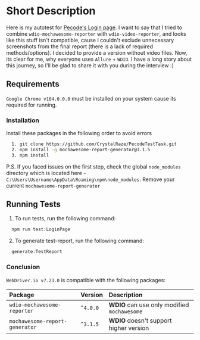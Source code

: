 
# Short Description

Here is my autotest for [Pecode's Login page](https://www.pecodesoftware.com/qa-portal/registerlogin/registerlogin.php). I want to say that I tried to combine `wdio-mochawesome-reporter` with `wdio-video-reporter`, and looks like this stuff isn't compatible, cause I couldn't exclude unnecessary screenshots from the final report (there is a lack of required methods/options). I decided to provide a version without video files. Now, its clear for me, why everyone uses `Allure` + `WDIO`. I have a long story about this journey, so I'll be glad to share it with you during the interview :)

## Requirements
`Google Chrome v104.0.0.0` must be installed on your system cause its required for running.


### Installation

Install these packages in the following order to avoid errors

```bash
  1. git clone https://github.com/CrystalRaze/PecodeTestTask.git
  2. npm install -g mochawesome-report-generator@3.1.5
  3. npm install
```
P.S. If you faced issues on the first step, check the global `node_modules` directory which is located here - `C:\Users\Username\AppData\Roaming\npm\node_modules`. Remove your current `mochawesome-report-generator`

## Running Tests

1. To run tests, run the following command:

```bash
  npm run test:LoginPage
```

2. To generate test-report, run the following command:

```bash
  generate:TestReport
```

### Conclusion
`WebDriver.io v7.23.0` is compatible with the following packages:

| Package                             | Version  | Description                                  |
| :---------------------------------- | :------- | :--------------------------------------------|
| `wdio-mochawesome-reporter`         | `^4.0.0` | **WDIO** can use only modified `mochawesome` |
| `mochawesome-report-generator`      | `^3.1.5` | **WDIO** doesn't support higher version      |

